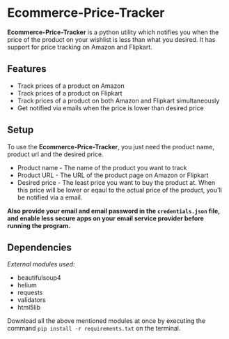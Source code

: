 # Ecommerce-Price-Tracker

**Ecommerce-Price-Tracker** is a python utility which notifies you when the price of the product on your wishlist is less than what you desired. It has support for price tracking on Amazon and Flipkart.

## Features
- Track prices of a product on Amazon
- Track prices of a product on Flipkart
- Track prices of a product on both Amazon and Flipkart simultaneously
- Get notified via emails when the price is lower than desired price

## Setup
To use the **Ecommerce-Price-Tracker**, you just need the product name, product url and the desired price.

* Product name - The name of the product you want to track
* Product URL - The URL of the product page on Amazon or Flipkart
* Desired price - The least price you want to buy the product at. When this price will be lower or eqaul to the actual price of the product, you'll be notified via a email.

**Also provide your email and email password in the `credentials.json` file, and enable less secure apps on your email service provider before running the program.**

## Dependencies
*External modules used:*
- beautifulsoup4
- helium
- requests 
- validators 
- html5lib 

Download all the above mentioned modules at once by executing the command `pip install -r requirements.txt` on the terminal.
